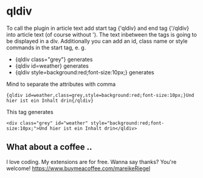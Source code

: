# qldiv

To call the plugin in article text add start tag {'qldiv} and end tag {'/qldiv} into article text (of course without '). The text inbetween the tags is going to be displayed in a div.
Additionally you can add an id, class name or style commands in the start tag, e. g.

* {qldiv class="grey"} generates <div class="grey">
* {qldiv id=weather} generates <div id="weather">
* {qldiv style=background:red;font-size:10px;} generates <div  style="background:red;font-size:10px;">

Mind to separate the attributes with comma

~~~shell
{qldiv id=weather,class=grey,style=background:red;font-size:10px;}Und hier ist ein Inhalt drin{/qldiv}
~~~

This tag generates

~~~shell
<div class="grey" id="weather" style="background:red;font-size:10px;">Und hier ist ein Inhalt drin</qldiv>
~~~

## What about a coffee ..

I love coding. My extensions are for free. Wanna say thanks? You're welcome! 
<https://www.buymeacoffee.com/mareikeRiegel>
